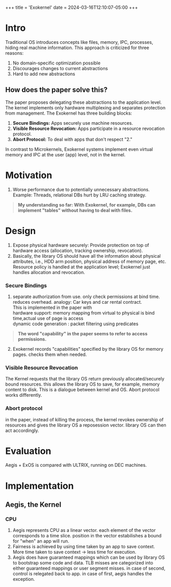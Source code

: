 +++ title = 'Exokernel' date = 2024-03-16T12:10:07-05:00 +++
# Intro
Traditional OS introduces concepts like files, memory, IPC, processes, hiding real machine information. This approach is criticized for three reasons:
1. No domain-specific optimization possible
2. Discourages changes to current abstractions
3. Hard to add new abstractions

## How does the paper solve this?
The paper proposes delegating these abstractions to the application level. The kernel implements only hardware multiplexing and separates protection from management. The Exokernel has three building blocks:
1. **Secure Bindings:** Apps securely use machine resources.
2. **Visible Resource Revocation:** Apps participate in a resource revocation protocol.
3. **Abort Protocol:** To deal with apps that don't respect "2."

In contrast to Microkernels, Exokernel systems implement even virtual memory and IPC at the user (app) level, not in the kernel.

# Motivation
1. Worse performance due to potentially unnecessary abstractions. Example: Threads, relational DBs hurt by LRU caching strategy.

> **My understanding so far:
With Exokernel, for example, DBs can implement "tables" without having to deal with files.**

# Design
1. Expose physical hardware securely: Provide protection on top of hardware access (allocation, tracking ownership, revocation).
2. Basically, the library OS should have all the information about physical attributes, i.e., HDD arm position, physical address of memory page, etc. Resource policy is handled at the application level; Exokernel just handles allocation and revocation.

### Secure Bindings
1. separate authorization from use. only check permissions at bind time. reduces overhead. analogy: Car keys and car rental contract.\
This is implemented in the paper with \
hardware support: memory mapping from virtual to physical is bind time,actual use of page is access \
dynamic code generation : packet filtering using predicates


> **The word "capability" in the paper seems to refer to access permissions.**

2. Exokernel records "capabilities" specified by the library OS for memory pages. checks them when needed.

### Visible Resource Revocation
The Kernel requests that the library OS return previously allocated/securely bound resources. this allows the library OS to save, for example, memory content to disk. This is a dialogue between kernel and OS. Abort protocol works differently.


### Abort protocol
in the paper, instead of killing the process, the kernel revokes ownership of resources and gives the library OS a reposession vector. library OS can then act accordingly. 

# Evaluation
Aegis + ExOS is compared with ULTRIX, running on DEC machines.

# Implementation
## Aegis, the Kernel
### CPU
1. Aegis represents CPU as a linear vector. each element of the vector corresponds to a time slice. position in the vector estabilishes a bound for "when" an app will run.
2. Fairness is achieved by using time taken by an app to save context. More time taken to save context -> less time for execution.
3. Aegis does have guaranteed mappings which can be used by library OS to bootstrap some code and data. TLB misses are categorized into either guaranteed mappings or user segment misses. in case of second, control is relegated back to app. in case of first, aegis handles the exception.
